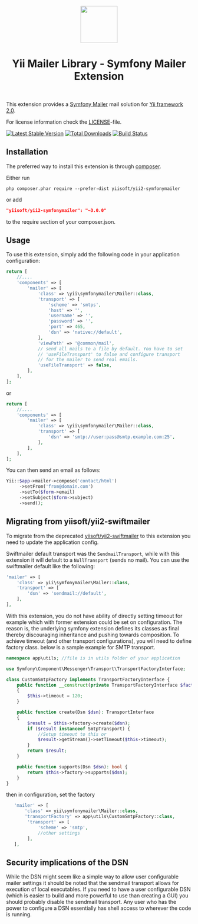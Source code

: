 <p align="center">
    <a href="https://github.com/yiisoft" target="_blank">
        <img src="https://yiisoft.github.io/docs/images/yii_logo.svg" height="100px">
    </a>
    <h1 align="center">Yii Mailer Library - Symfony Mailer Extension</h1>
    <br>
</p>

This extension provides a [Symfony Mailer](https://symfony.com/doc/5.4/mailer.html) mail solution for [Yii framework 2.0](http://www.yiiframework.com).

For license information check the [LICENSE](LICENSE.md)-file.

[![Latest Stable Version](https://poser.pugx.org/yiisoft/yii2-symfonymailer/v/stable.png)](https://packagist.org/packages/yiisoft/yii2-symfonymailer)
[![Total Downloads](https://poser.pugx.org/yiisoft/yii2-symfonymailer/downloads.png)](https://packagist.org/packages/yiisoft/yii2-symfonymailer)
[![Build Status](https://github.com/yiisoft/yii2-symfonymailer/workflows/build/badge.svg)](https://github.com/yiisoft/yii2-symfonymailer/actions)

Installation
------------

The preferred way to install this extension is through [composer](http://getcomposer.org/download/).

Either run

```
php composer.phar require --prefer-dist yiisoft/yii2-symfonymailer
```

or add

```json
"yiisoft/yii2-symfonymailer": "~3.0.0"
```

to the require section of your composer.json.

Usage
-----

To use this extension,  simply add the following code in your application configuration:

```php
return [
    //....
    'components' => [
        'mailer' => [
            'class' => \yii\symfonymailer\Mailer::class,            
            'transport' => [
                'scheme' => 'smtps',
                'host' => '',
                'username' => '',
                'password' => '',
                'port' => 465,
                'dsn' => 'native://default',
            ],
            'viewPath' => '@common/mail',
            // send all mails to a file by default. You have to set
            // 'useFileTransport' to false and configure transport
            // for the mailer to send real emails.
            'useFileTransport' => false,
        ],
    ],
];
```
or
```php
return [
    //....
    'components' => [
        'mailer' => [
            'class' => \yii\symfonymailer\Mailer::class,            
            'transport' => [
                'dsn' => 'smtp://user:pass@smtp.example.com:25',
            ],
        ],
    ],
];
```

You can then send an email as follows:

```php
Yii::$app->mailer->compose('contact/html')
     ->setFrom('from@domain.com')
     ->setTo($form->email)
     ->setSubject($form->subject)
     ->send();
```

Migrating from yiisoft/yii2-swiftmailer
---------------------------------------

To migrate from the deprecated [yiisoft/yii2-swiftmailer](https://github.com/yiisoft/yii2-swiftmailer) to this extension you need to update the application config.

Swiftmailer default transport was the `SendmailTransport`, while with this extension it will default to a `NullTransport` (sends no mail). You can use the swiftmailer default like the following:

   ```php
   'mailer' => [
       'class' => yii\symfonymailer\Mailer::class,
       'transport' => [
           'dsn' => 'sendmail://default',
       ],
   ],
   ```
With this extension, you do not have ability of directly setting timeout for example which with former extension could be set on configuration. The reason is, the underlying symfony extension defines its classes as final thereby discouraging inheritance and pushing towards composition. To achieve timeout (and other transport configurations), you will need to define factory class. below is a sample example for SMTP transport.

```php
namespace app\utils; //file is in utils folder of your application

use Symfony\Component\Messenger\Transport\TransportFactoryInterface;

class CustomSmtpFactory implements TransportFactoryInterface {
    public function __construct(private TransportFactoryInterface $factory, private float $timeout)
    {
        $this->timeout = 120;
    }

    public function create(Dsn $dsn): TransportInterface
    {
        $result = $this->factory->create($dsn);
        if ($result instanceof SmtpTransport) {
            //Setup timeout to this or 
            $result->getStream()->setTimeout($this->timeout);
        }
        return $result;
    }

    public function supports(Dsn $dsn): bool {
        return $this->factory->supports($dsn);
    }
}
```

then in configuration, set the factory

```php
   'mailer' => [
       'class' => yii\symfonymailer\Mailer::class,
       'transportFactory' => app\utils\CustomSmtpFactory::class,
        'transport' => [
            'scheme' => 'smtp',
            //other settings
        ],
   ],
  ```

Security implications of the DSN
--------------------------------

While the DSN might seem like a simple way to allow user configurable mailer settings it should be noted that the sendmail transport allows for execution of local executables.
If you need to have a user configurable DSN (which is easier to build and more powerful to use than creating a GUI) you should probably disable the sendmail transport.
Any user who has the power to configure a DSN essentially has shell access to wherever the code is running.
